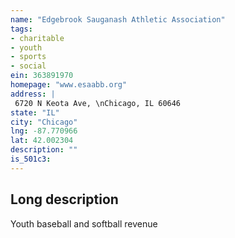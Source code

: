 ```yaml
---
name: "Edgebrook Sauganash Athletic Association"
tags:
- charitable
- youth
- sports
- social
ein: 363891970
homepage: "www.esaabb.org"
address: |
 6720 N Keota Ave, \nChicago, IL 60646
state: "IL"
city: "Chicago"
lng: -87.770966
lat: 42.002304
description: ""
is_501c3: 
---
```


## Long description

Youth baseball and softball revenue
